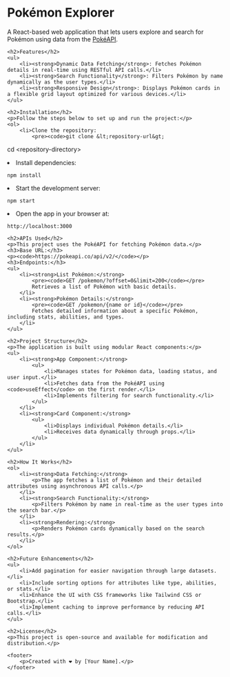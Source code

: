 <!DOCTYPE html>
<html lang="en">
<head>
    <meta charset="UTF-8">
    <meta name="viewport" content="width=device-width, initial-scale=1.0">
    <title>Pokémon Explorer - README</title>
</head>
<body>
    <h1>Pokémon Explorer</h1>
    <p>A React-based web application that lets users explore and search for Pokémon using data from the <a href="https://pokeapi.co/" target="_blank">PokéAPI</a>.</p>

    <h2>Features</h2>
    <ul>
        <li><strong>Dynamic Data Fetching</strong>: Fetches Pokémon details in real-time using RESTful API calls.</li>
        <li><strong>Search Functionality</strong>: Filters Pokémon by name dynamically as the user types.</li>
        <li><strong>Responsive Design</strong>: Displays Pokémon cards in a flexible grid layout optimized for various devices.</li>
    </ul>

    <h2>Installation</h2>
    <p>Follow the steps below to set up and run the project:</p>
    <ol>
        <li>Clone the repository:
            <pre><code>git clone &lt;repository-url&gt;
cd &lt;repository-directory&gt;</code></pre>
        </li>
        <li>Install dependencies:
            <pre><code>npm install</code></pre>
        </li>
        <li>Start the development server:
            <pre><code>npm start</code></pre>
        </li>
        <li>Open the app in your browser at:
            <pre><code>http://localhost:3000</code></pre>
        </li>
    </ol>

    <h2>APIs Used</h2>
    <p>This project uses the PokéAPI for fetching Pokémon data.</p>
    <h3>Base URL:</h3>
    <p><code>https://pokeapi.co/api/v2/</code></p>
    <h3>Endpoints:</h3>
    <ul>
        <li><strong>List Pokémon:</strong>
            <pre><code>GET /pokemon/?offset=0&limit=200</code></pre>
            Retrieves a list of Pokémon with basic details.
        </li>
        <li><strong>Pokémon Details:</strong>
            <pre><code>GET /pokemon/{name or id}</code></pre>
            Fetches detailed information about a specific Pokémon, including stats, abilities, and types.
        </li>
    </ul>

    <h2>Project Structure</h2>
    <p>The application is built using modular React components:</p>
    <ul>
        <li><strong>App Component:</strong>
            <ul>
                <li>Manages states for Pokémon data, loading status, and user input.</li>
                <li>Fetches data from the PokéAPI using <code>useEffect</code> on the first render.</li>
                <li>Implements filtering for search functionality.</li>
            </ul>
        </li>
        <li><strong>Card Component:</strong>
            <ul>
                <li>Displays individual Pokémon details.</li>
                <li>Receives data dynamically through props.</li>
            </ul>
        </li>
    </ul>

    <h2>How It Works</h2>
    <ol>
        <li><strong>Data Fetching:</strong>
            <p>The app fetches a list of Pokémon and their detailed attributes using asynchronous API calls.</p>
        </li>
        <li><strong>Search Functionality:</strong>
            <p>Filters Pokémon by name in real-time as the user types into the search bar.</p>
        </li>
        <li><strong>Rendering:</strong>
            <p>Renders Pokémon cards dynamically based on the search results.</p>
        </li>
    </ol>

    <h2>Future Enhancements</h2>
    <ul>
        <li>Add pagination for easier navigation through large datasets.</li>
        <li>Include sorting options for attributes like type, abilities, or stats.</li>
        <li>Enhance the UI with CSS frameworks like Tailwind CSS or Bootstrap.</li>
        <li>Implement caching to improve performance by reducing API calls.</li>
    </ul>

    <h2>License</h2>
    <p>This project is open-source and available for modification and distribution.</p>

    <footer>
        <p>Created with ❤️ by [Your Name].</p>
    </footer>
</body>
</html>

